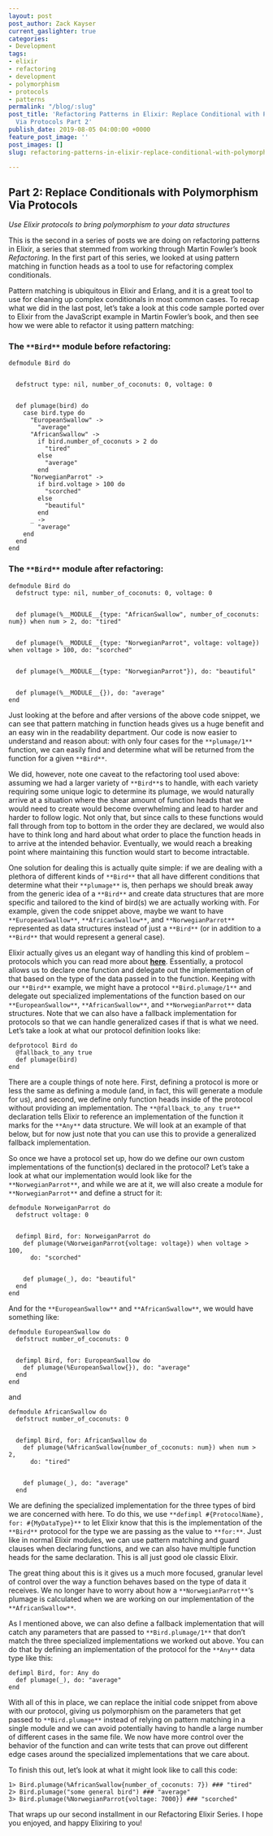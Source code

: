 ```yaml
---
layout: post
post_author: Zack Kayser
current_gaslighter: true
categories:
- Development
tags:
- elixir
- refactoring
- development
- polymorphism
- protocols
- patterns
permalink: "/blog/:slug"
post_title: 'Refactoring Patterns in Elixir: Replace Conditional with Polymorphism
  Via Protocols Part 2'
publish_date: 2019-08-05 04:00:00 +0000
feature_post_image: ''
post_images: []
slug: refactoring-patterns-in-elixir-replace-conditional-with-polymorphism-via-protocols-part-2

---
```

## Part 2: Replace Conditionals with Polymorphism Via Protocols

_Use Elixir protocols to bring polymorphism to your data structures_

This is the second in a series of posts we are doing on refactoring patterns in Elixir, a series that stemmed from working through Martin Fowler’s book _Refactoring_. In the first part of this series, we looked at using pattern matching in function heads as a tool to use for refactoring complex conditionals.

Pattern matching is ubiquitous in Elixir and Erlang, and it is a great tool to use for cleaning up complex conditionals in most common cases. To recap what we did in the last post, let’s take a look at this code sample ported over to Elixir from the JavaScript example in Martin Fowler’s book, and then see how we were able to refactor it using pattern matching:

### The `**Bird**` module before refactoring:

    defmodule Bird do
    
    
      defstruct type: nil, number_of_coconuts: 0, voltage: 0
    
    
      def plumage(bird) do
        case bird.type do
          "EuropeanSwallow" ->
            "average"
          "AfricanSwallow" ->
            if bird.number_of_coconuts > 2 do
              "tired"
            else
              "average"
            end
          "NorwegianParrot" ->
            if bird.voltage > 100 do
              "scorched"
            else
              "beautiful"
            end
          _ ->
            "average"
        end
      end
    end
    

### The `**Bird**` module after refactoring:

    defmodule Bird do
      defstruct type: nil, number_of_coconuts: 0, voltage: 0
    
    
      def plumage(%__MODULE__{type: "AfricanSwallow", number_of_coconuts: num}) when num > 2, do: "tired"
    
    
      def plumage(%__MODULE__{type: "NorwegianParrot", voltage: voltage}) when voltage > 100, do: "scorched"
    
    
      def plumage(%__MODULE__{type: "NorwegianParrot"}), do: "beautiful"
    
    
      def plumage(%__MODULE__{}), do: "average"
    end
    

Just looking at the before and after versions of the above code snippet, we can see that pattern matching in function heads gives us a huge benefit and an easy win in the readability department. Our code is now easier to understand and reason about: with only four cases for the `**plumage/1**` function, we can easily find and determine what will be returned from the function for a given `**Bird**`.

We did, however, note one caveat to the refactoring tool used above: assuming we had a larger variety of `**Bird**`s to handle, with each variety requiring some unique logic to determine its plumage, we would naturally arrive at a situation where the shear amount of function heads that we would need to create would become overwhelming and lead to harder and harder to follow logic. Not only that, but since calls to these functions would fall through from top to bottom in the order they are declared, we would also have to think long and hard about what order to place the function heads in to arrive at the intended behavior. Eventually, we would reach a breaking point where maintaining this function would start to become intractable.

One solution for dealing this is actually quite simple: if we are dealing with a plethora of different kinds of `**Bird**` that all have different conditions that determine what their `**plumage**` is, then perhaps we should break away from the generic idea of a `**Bird**` and create data structures that are more specific and tailored to the kind of bird(s) we are actually working with. For example, given the code snippet above, maybe we want to have `**EuropeanSwallow**`, `**AfricanSwallow**`, and `**NorwegianParrot**` represented as data structures instead of just a `**Bird**` (or in addition to a `**Bird**` that would represent a general case).

Elixir actually gives us an elegant way of handling this kind of problem – protocols which you can read more about [**here**](https://elixir-lang.org/getting-started/protocols.html). Essentially, a protocol allows us to declare one function and delegate out the implementation of that based on the type of the data passed in to the function. Keeping with our `**Bird**` example, we might have a protocol `**Bird.plumage/1**` and delegate out specialized implementations of the function based on our `**EuropeanSwallow**`, `**AfricanSwallow**`, and `**NorwegianParrot**` data structures. Note that we can also have a fallback implementation for protocols so that we can handle generalized cases if that is what we need. Let’s take a look at what our protocol definition looks like:

    defprotocol Bird do
      @fallback_to_any true
      def plumage(bird)
    end
    

There are a couple things of note here. First, defining a protocol is more or less the same as defining a module (and, in fact, this will generate a module for us), and second, we define only function heads inside of the protocol without providing an implementation. The `**@fallback_to_any true**` declaration tells Elixir to reference an implementation of the function it marks for the `**Any**` data structure. We will look at an example of that below, but for now just note that you can use this to provide a generalized fallback implementation.

So once we have a protocol set up, how do we define our own custom implementations of the function(s) declared in the protocol? Let’s take a look at what our implementation would look like for the `**NorwegianParrot**`, and while we are at it, we will also create a module for `**NorwegianParrot**` and define a struct for it:

    defmodule NorweiganParrot do
      defstruct voltage: 0
    
    
      defimpl Bird, for: NorweiganParrot do
        def plumage(%NorweiganParrot{voltage: voltage}) when voltage > 100,
          do: "scorched"
    
    
        def plumage(_), do: "beautiful"
      end
    end
    

And for the `**EuropeanSwallow**` and `**AfricanSwallow**`, we would have something like:

    defmodule EuropeanSwallow do
      defstruct number_of_coconuts: 0
    
    
      defimpl Bird, for: EuropeanSwallow do
        def plumage(%EuropeanSwallow{}), do: "average"
      end
    end
    

and

    defmodule AfricanSwallow do
      defstruct number_of_coconuts: 0
    
    
      defimpl Bird, for: AfricanSwallow do
        def plumage(%AfricanSwallow{number_of_coconuts: num}) when num > 2,
          do: "tired"
    
    
        def plumage(_), do: "average"
      end
    

We are defining the specialized implementation for the three types of bird we are concerned with here. To do this, we use `**defimpl #{ProtocolName}, for: #{MyDataType}**` to let Elixir know that this is the implementation of the `**Bird**` protocol for the type we are passing as the value to `**for:**`. Just like in normal Elixir modules, we can use pattern matching and guard clauses when declaring functions, and we can also have multiple function heads for the same declaration. This is all just good ole classic Elixir.

The great thing about this is it gives us a much more focused, granular level of control over the way a function behaves based on the type of data it receives. We no longer have to worry about how a `**NorwegianParrot**`‘s plumage is calculated when we are working on our implementation of the `**AfricanSwallow**`.

As I mentioned above, we can also define a fallback implementation that will catch any parameters that are passed to `**Bird.plumage/1**` that don’t match the three specialized implementations we worked out above. You can do that by defining an implementation of the protocol for the `**Any**` data type like this:

    defimpl Bird, for: Any do
      def plumage(_), do: "average"
    end
    

With all of this in place, we can replace the initial code snippet from above with our protocol, giving us polymorphism on the parameters that get passed to `**Bird.plumage**` instead of relying on pattern matching in a single module and we can avoid potentially having to handle a large number of different cases in the same file. We now have more control over the behavior of the function and can write tests that can prove out different edge cases around the specialized implementations that we care about.

To finish this out, let’s look at what it might look like to call this code:

    1> Bird.plumage(%AfricanSwallow{number_of_coconuts: 7}) ### "tired"
    2> Bird.plumage("some general bird") ### "average"
    3> Bird.plumage(%NorwegianParrot{voltage: 7000}) ### "scorched"
    

That wraps up our second installment in our Refactoring Elixir Series. I hope you enjoyed, and happy Elixiring to you!